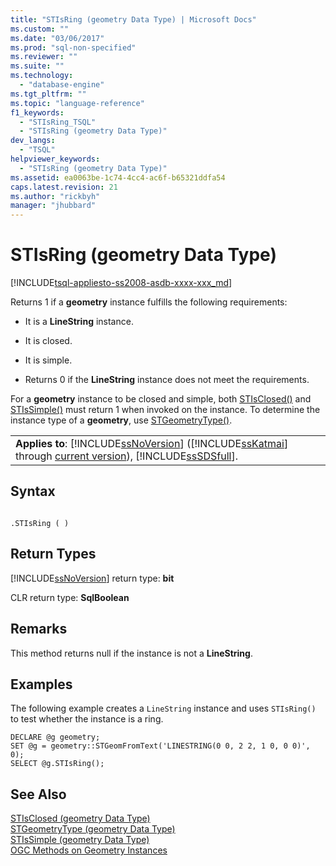```yaml
---
title: "STIsRing (geometry Data Type) | Microsoft Docs"
ms.custom: ""
ms.date: "03/06/2017"
ms.prod: "sql-non-specified"
ms.reviewer: ""
ms.suite: ""
ms.technology: 
  - "database-engine"
ms.tgt_pltfrm: ""
ms.topic: "language-reference"
f1_keywords: 
  - "STIsRing_TSQL"
  - "STIsRing (geometry Data Type)"
dev_langs: 
  - "TSQL"
helpviewer_keywords: 
  - "STIsRing (geometry Data Type)"
ms.assetid: ea0063be-1c74-4cc4-ac6f-b65321ddfa54
caps.latest.revision: 21
ms.author: "rickbyh"
manager: "jhubbard"
---
```

# STIsRing (geometry Data Type)
[!INCLUDE[tsql-appliesto-ss2008-asdb-xxxx-xxx_md](../../relational-databases/import-export/includes/tsql-appliesto-ss2008-asdb-xxxx-xxx-md.md)]

  Returns 1 if a **geometry** instance fulfills the following requirements:  
  
-   It is a **LineString** instance.  
  
-   It is closed.  
  
-   It is simple.  
  
-   Returns 0 if the **LineString** instance does not meet the requirements.  
  
 For a **geometry** instance to be closed and simple, both [STIsClosed()](../../t-sql/data-types/stisclosed-geometry-data-type.md) and [STIsSimple()](../../t-sql/data-types/stissimple-geometry-data-type.md) must return 1 when invoked on the instance. To determine the instance type of a **geometry**, use [STGeometryType()](../../t-sql/data-types/stgeometrytype-geometry-data-type.md).  
  
||  
|-|  
|**Applies to**: [!INCLUDE[ssNoVersion](../../a9notintoc/includes/ssnoversion-md.md)] ([!INCLUDE[ssKatmai](../../a9notintoc/includes/sskatmai-md.md)] through [current version](http://go.microsoft.com/fwlink/p/?LinkId=299658)), [!INCLUDE[ssSDSfull](../../a9retired/includes/sssdsfull-md.md)].|  
  
## Syntax  
  
```  
  
.STIsRing ( )  
```  
  
## Return Types  
 [!INCLUDE[ssNoVersion](../../a9notintoc/includes/ssnoversion-md.md)] return type: **bit**  
  
 CLR return type: **SqlBoolean**  
  
## Remarks  
 This method returns null if the instance is not a **LineString**.  
  
## Examples  
 The following example creates a `LineString` instance and uses `STIsRing()` to test whether the instance is a ring.  
  
```  
DECLARE @g geometry;  
SET @g = geometry::STGeomFromText('LINESTRING(0 0, 2 2, 1 0, 0 0)', 0);  
SELECT @g.STIsRing();  
```  
  
## See Also  
 [STIsClosed &#40;geometry Data Type&#41;](../../t-sql/data-types/stisclosed-geometry-data-type.md)   
 [STGeometryType &#40;geometry Data Type&#41;](../../t-sql/data-types/stgeometrytype-geometry-data-type.md)   
 [STIsSimple &#40;geometry Data Type&#41;](../../t-sql/data-types/stissimple-geometry-data-type.md)   
 [OGC Methods on Geometry Instances](../../t-sql/data-types/ogc-methods-on-geometry-instances.md)  
  
  